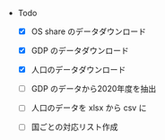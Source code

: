 - Todo
    - [X] OS share のデータダウンロード
    - [X] GDP のデータダウンロード
    - [X] 人口のデータダウンロード
    - [ ] GDP のデータから2020年度を抽出
    - [ ] 人口のデータを xlsx から csv に
    - [ ] 国ごとの対応リスト作成
    